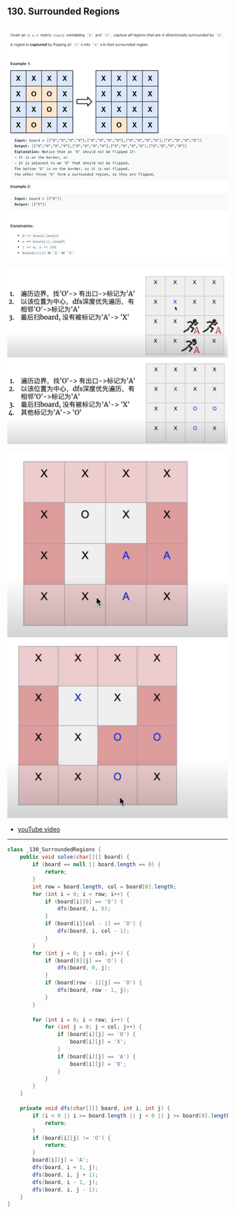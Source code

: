 ## 130. Surrounded Regions
![](img/2023-01-02-23-02-39.png)
---
![](img/2023-01-02-23-03-35.png)
![](img/2023-01-02-23-04-02.png)

![](img/2023-01-02-23-05-14.png)
![](img/2023-01-02-23-05-40.png)

- [youTube video](https://youtu.be/xlstVQsDMV0?t=184)
---

```java
class _130_SurroundedRegions {
    public void solve(char[][] board) {
        if (board == null || board.length == 0) {
            return;
        }
        int row = board.length, col = board[0].length;
        for (int i = 0; i < row; i++) {
            if (board[i][0] == 'O') {
                dfs(board, i, 0);
            }
            if (board[i][col - 1] == 'O') {
                dfs(board, i, col - 1);
            }
        }
        for (int j = 0; j < col; j++) {
            if (board[0][j] == 'O') {
                dfs(board, 0, j);
            }
            if (board[row - 1][j] == 'O') {
                dfs(board, row - 1, j);
            }
        }

        for (int i = 0; i < row; i++) {
            for (int j = 0; j < col; j++) {
                if (board[i][j] == 'O') {
                    board[i][j] = 'X';
                }
                if (board[i][j] == 'A') {
                    board[i][j] = 'O';
                }
            }
        }
    }

    private void dfs(char[][] board, int i, int j) {
        if (i < 0 || i >= board.length || j < 0 || j >= board[0].length) {
            return;
        }
        if (board[i][j] != 'O') {
            return;
        }
        board[i][j] = 'A';
        dfs(board, i + 1, j);
        dfs(board, i, j + 1);
        dfs(board, i - 1, j);
        dfs(board, i, j - 1);
    }
}
```